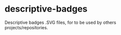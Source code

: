 # descriptive-badges
Descriptive badges .SVG files, for to be used by others projects/repositories.
